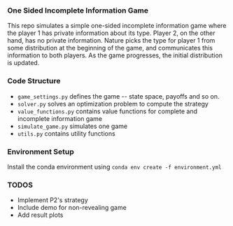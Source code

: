 ### One Sided Incomplete Information Game

This repo simulates a simple one-sided incomplete information game where the player 1 has private information about its
type. Player 2, on the other hand, has no private information. Nature picks the type for player 1 from some distribution
at the beginning of the game, and communicates this information to both players. As the game progresses, the initial
distribution is updated. 

### Code Structure
- `game_settings.py` defines the game -- state space, payoffs and so on. 
- `solver.py` solves an optimization problem to compute the strategy
- `value_functions.py` contains value functions for complete and incomplete information game
- `simulate_game.py` simulates one game
- `utils.py` contains utility functions

### Environment Setup
Install the conda environment using `conda env create -f environment.yml`


### TODOS
- Implement P2's strategy
- Include demo for non-revealing game
- Add result plots
